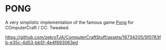 # PONG

A very simplistic implementation of the famous game [Pong](https://en.wikipedia.org/wiki/Pong) for COmputerCraft / CC: Tweaked.

https://github.com/zekroTJA/ComputerCraftStuff/assets/16734205/5f0783fb-e35c-4d53-bb5f-4e4f693063ed
